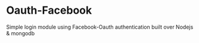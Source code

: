 # Oauth-Facebook
Simple login module using Facebook-Oauth authentication built over Nodejs & mongodb
